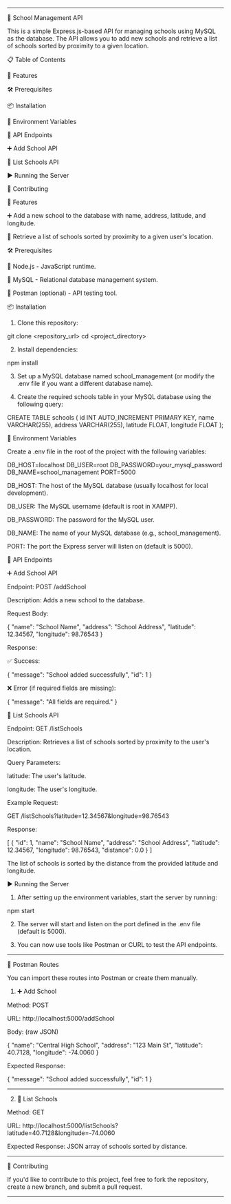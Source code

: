 
---

🏫 School Management API

This is a simple Express.js-based API for managing schools using MySQL as the database. The API allows you to add new schools and retrieve a list of schools sorted by proximity to a given location.

📋 Table of Contents

🚀 Features

🛠️ Prerequisites

📦 Installation

🔧 Environment Variables

🔗 API Endpoints

➕ Add School API

📍 List Schools API


▶️ Running the Server

🤝 Contributing


🚀 Features

➕ Add a new school to the database with name, address, latitude, and longitude.

📍 Retrieve a list of schools sorted by proximity to a given user's location.


🛠️ Prerequisites

🔹 Node.js - JavaScript runtime.

🔹 MySQL - Relational database management system.

🔹 Postman (optional) - API testing tool.


📦 Installation

1. Clone this repository:

git clone <repository_url>
cd <project_directory>


2. Install dependencies:

npm install


3. Set up a MySQL database named school_management (or modify the .env file if you want a different database name).


4. Create the required schools table in your MySQL database using the following query:

CREATE TABLE schools (
  id INT AUTO_INCREMENT PRIMARY KEY,
  name VARCHAR(255),
  address VARCHAR(255),
  latitude FLOAT,
  longitude FLOAT
);



🔧 Environment Variables

Create a .env file in the root of the project with the following variables:

DB_HOST=localhost
DB_USER=root
DB_PASSWORD=your_mysql_password
DB_NAME=school_management
PORT=5000

DB_HOST: The host of the MySQL database (usually localhost for local development).

DB_USER: The MySQL username (default is root in XAMPP).

DB_PASSWORD: The password for the MySQL user.

DB_NAME: The name of your MySQL database (e.g., school_management).

PORT: The port the Express server will listen on (default is 5000).


🔗 API Endpoints

➕ Add School API

Endpoint: POST /addSchool

Description: Adds a new school to the database.

Request Body:

{
  "name": "School Name",
  "address": "School Address",
  "latitude": 12.34567,
  "longitude": 98.76543
}

Response:

✅ Success:

{
  "message": "School added successfully",
  "id": 1
}

❌ Error (if required fields are missing):

{
  "message": "All fields are required."
}


📍 List Schools API

Endpoint: GET /listSchools

Description: Retrieves a list of schools sorted by proximity to the user's location.

Query Parameters:

latitude: The user's latitude.

longitude: The user's longitude.


Example Request:

GET /listSchools?latitude=12.34567&longitude=98.76543

Response:

[
  {
    "id": 1,
    "name": "School Name",
    "address": "School Address",
    "latitude": 12.34567,
    "longitude": 98.76543,
    "distance": 0.0
  }
]

The list of schools is sorted by the distance from the provided latitude and longitude.

▶️ Running the Server

1. After setting up the environment variables, start the server by running:

npm start


2. The server will start and listen on the port defined in the .env file (default is 5000).


3. You can now use tools like Postman or CURL to test the API endpoints.




---

🧰 Postman Routes

You can import these routes into Postman or create them manually.

1. ➕ Add School

Method: POST

URL: http://localhost:5000/addSchool

Body: (raw JSON)


{
  "name": "Central High School",
  "address": "123 Main St",
  "latitude": 40.7128,
  "longitude": -74.0060
}

Expected Response:


{
  "message": "School added successfully",
  "id": 1
}


---

2. 📍 List Schools

Method: GET

URL: http://localhost:5000/listSchools?latitude=40.7128&longitude=-74.0060

Expected Response: JSON array of schools sorted by distance.



---

🤝 Contributing

If you'd like to contribute to this project, feel free to fork the repository, create a new branch, and submit a pull request.


---
